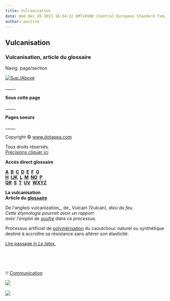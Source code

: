 ```yaml
---
title: Vulcanisation
date: Wed Dec 20 2023 16:34:22 GMT+0100 (Central European Standard Time)
author: postite
---
```


## Vulcanisation
### Vulcanisation, article du glossaire
 Navig. page/section

[![Sup./Above](_derived/up_cmp_themenoir010_up.gif)](uv.html)

\_\_\_\_\_

**Sous cette page**

\_\_\_\_\_

**Pages soeurs**

\_\_\_\_\_

Copyright © www.dotapea.com

Tous droits réservés.  
[Précisions cliquer ici](droitscopie.html)

**Accès direct glossaire**

**[A](a.html)  [B](b.html)  [C](c.html)  [D](d.html)  [E](e.html)  [F](f.html)  [G](g.html)  
[H](h.html)  [IJK](ijk.html)  [L](l.html)  [M](m.html)  [NO](no.html)  [P](p.html)  
[QR](qr.html)  [S](s.html)  [T](t.html)  [UV](uv.html)  [WXYZ](wxyz.html)**

**La vulcanisation  
Article du [glossaire](glossaire.html)**

_De l'anglais_ vulcanization_, de_ Vulcain (Vulcan)_, dieu du feu.  
Cette étymologie pourrait avoir un rapport  
avec l'emploi de [soufre](soufre.html) dans ce processus._

Processus artificiel de [polymérisation](polymere.html) du caoutchouc naturel ou synthétique destiné à accroître sa résistance sans altérer son élasticité.

[Lire passage in _Le latex._](latex.html#vulcanisation)



 

 ![](images/transparent122x1.gif)

![](images/flechebas.gif) [Communication](http://www.artrealite.com/annonceurs.htm) 

[![](https://cbonvin.fr/sites/regie.artrealite.com/visuels/campagne1.png)](index-2.html#20131014)

![](https://cbonvin.fr/sites/regie.artrealite.com/visuels/campagne2.png)